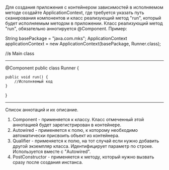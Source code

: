 Для создания приложения с контейнером зависимостей в исполняемом методе создайте ApplicationContext,
  где требуется указать путь сканирования компонентов и класс реализующий метод "run",
  который будет исполняемым методом в приложении. Класс реализующий метод "run", обязательно аннотируется @Component.
Пример:

String basePackage = "java.com.mks";
ApplicationContext applicationContext = new ApplicationContext(basePackage, Runner.class);

//в Main class
____________________________________________
@Component
public class Runner {

    public void run() {
        //Исполняемый код
    }
}
____________________________________________
Список аннотаций и их описание.
1. Component - применяется к классу. Класс отмеченный этой аннотацией будет зарегистрирован в контейнере.
2. Autowired - применяется к полю, к которому необходимо автоматически присвоить объект из контейнера.
3. Qualifier - применяется к полю, на тот случай если нужно добавить другой экземпляр класса. 
   Идентифицирует параметр по строке. Используется вместе с "Autowired".
4. PostConstructor - применяется к методу, который нужно вызвать сразу после создания инстанса.